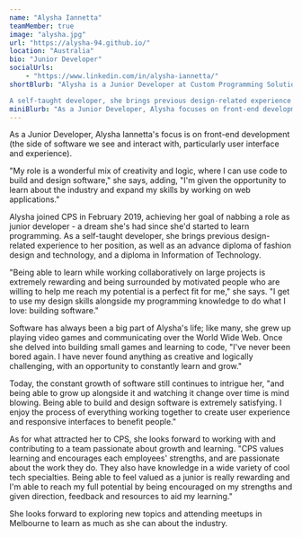 ```yaml
---
name: "Alysha Iannetta"
teamMember: true
image: "alysha.jpg"
url: "https://alysha-94.github.io/"
location: "Australia"
bio: "Junior Developer"
socialUrls:
    - "https://www.linkedin.com/in/alysha-iannetta/"
shortBlurb: "Alysha is a Junior Developer at Custom Programming Solutions. Her focus is on front-end development (the side of software we see and interact with, particularly user interface and experience).

A self-taught developer, she brings previous design-related experience to her position, as well as an advance diploma of fashion design and technology, and a diploma in Information Technology."
miniBlurb: "As a Junior Developer, Alysha focuses on front-end development (the side of software we see and interact with, particularly user interface and experience)."
---
```


As a Junior Developer, Alysha Iannetta's focus is on front-end development (the side of software we see and interact with, particularly user interface and experience). 

"My role is a wonderful mix of creativity and logic, where I can use code to build and design software," she says, adding, "I'm given the opportunity to learn about the industry and expand my skills by working on web applications."

Alysha joined CPS in February 2019, achieving her goal of nabbing a role as junior developer - a dream she's had since she'd started to learn programming. As a self-taught developer, she brings previous design-related experience to her position, as well as an advance diploma of fashion design and technology, and a diploma in Information of Technology.

"Being able to learn while working collaboratively on large projects is extremely rewarding and being surrounded by motivated people who are willing to help me reach my potential is a perfect fit for me," she says. "I get to use my design skills alongside my programming knowledge to do what I love: building software."

Software has always been a big part of Alysha's life; like many, she grew up playing video games and communicating over the World Wide Web. Once she delved into building small games and learning to code, "I've never been bored again. I have never found anything as creative and logically challenging, with an opportunity to constantly learn and grow."

Today, the constant growth of software still continues to intrigue her, "and being able to grow up alongside it and watching it change over time is mind blowing. Being able to build and design software is extremely satisfying. I enjoy the process of everything working together to create user experience and responsive interfaces to benefit people."

As for what attracted her to CPS, she looks forward to working with and contributing to a team passionate about growth and learning. "CPS values learning and encourages each employees' strengths, and are passionate about the work they do. They also have knowledge in a wide variety of cool tech specialties. Being able to feel valued as a junior is really rewarding and I'm able to reach my full potential by being encouraged on my strengths and given direction, feedback and resources to aid my learning."

She looks forward to exploring new topics and attending meetups in Melbourne to learn as much as she can about the industry. 

